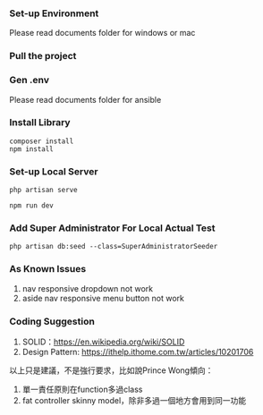### Set-up Environment

Please read documents folder for windows or mac

### Pull the project

### Gen .env

Please read documents folder for ansible

### Install Library

```shell
composer install
npm install
```

### Set-up Local Server

```shell
php artisan serve
```

```shell
npm run dev
```

### Add Super Administrator For Local Actual Test

```shell
php artisan db:seed --class=SuperAdministratorSeeder
```

### As Known Issues

1. nav responsive dropdown not work
2. aside nav responsive menu button not work

### Coding Suggestion

1. SOLID：https://en.wikipedia.org/wiki/SOLID
2. Design Pattern: https://ithelp.ithome.com.tw/articles/10201706

以上只是建議，不是強行要求，比如說Prince Wong傾向：
1. 單一責任原則在function多過class
2. fat controller skinny model，除非多過一個地方會用到同一功能
